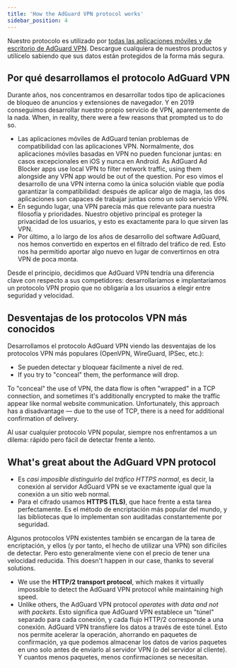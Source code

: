 ```yaml
---
title: 'How the AdGuard VPN protocol works'
sidebar_position: 4
---
```


Nuestro protocolo es utilizado por [todas las aplicaciones móviles y de escritorio de AdGuard VPN](https://adguard-vpn.com/welcome.html). Descargue cualquiera de nuestros productos y utilícelo sabiendo que sus datos están protegidos de la forma más segura.

## Por qué desarrollamos el protocolo AdGuard VPN

Durante años, nos concentramos en desarrollar todos tipo de aplicaciones de bloqueo de anuncios y extensiones de navegador. Y en 2019 conseguimos desarrollar nuestro propio servicio de VPN, aparentemente de la nada. When, in reality, there were a few reasons that prompted us to do so.

- Las aplicaciones móviles de AdGuard tenían problemas de compatibilidad con las aplicaciones VPN. Normalmente, dos aplicaciones móviles basadas en VPN no pueden funcionar juntas: en casos excepcionales en iOS y nunca en Android. As AdGuard Ad Blocker apps use local VPN to filter network traffic, using them alongside any VPN app would be out of the question. Por eso vimos el desarrollo de una VPN interna como la única solución viable que podía garantizar la compatibilidad: después de aplicar algo de magia, las dos aplicaciones son capaces de trabajar juntas como un solo servicio VPN.
- En segundo lugar, una VPN parecía más que relevante para nuestra filosofía y prioridades. Nuestro objetivo principal es proteger la privacidad de los usuarios, y esto es exactamente para lo que sirven las VPN.
- Por último, a lo largo de los años de desarrollo del software AdGuard, nos hemos convertido en expertos en el filtrado del tráfico de red. Esto nos ha permitido aportar algo nuevo en lugar de convertirnos en otra VPN de poca monta.

Desde el principio, decidimos que AdGuard VPN tendría una diferencia clave con respecto a sus competidores: desarrollaríamos e implantaríamos un protocolo VPN propio que no obligaría a los usuarios a elegir entre seguridad y velocidad.

## Desventajas de los protocolos VPN más conocidos

Desarrollamos el protocolo AdGuard VPN viendo las desventajas de los protocolos VPN más populares (OpenVPN, WireGuard, IPSec, etc.):

- Se pueden detectar y bloquear fácilmente a nivel de red.
- If you try to "conceal" them, the performance will drop.

To "conceal" the use of VPN, the data flow is often "wrapped" in a TCP connection, and sometimes it's additionally encrypted to make the traffic appear like normal website communication. Unfortunately, this approach has a disadvantage — due to the use of TCP, there is a need for additional confirmation of delivery.

Al usar cualquier protocolo VPN popular, siempre nos enfrentamos a un dilema: rápido pero fácil de detectar frente a lento.

## What's great about the AdGuard VPN protocol

- Es *casi imposible distinguirlo del tráfico HTTPS normal*, es decir, la conexión al servidor AdGuard VPN se ve exactamente igual que la conexión a un sitio web normal.
- Para el cifrado usamos **HTTPS (TLS)**, que hace frente a esta tarea perfectamente. Es el método de encriptación más popular del mundo, y las bibliotecas que lo implementan son auditadas constantemente por seguridad.

Algunos protocolos VPN existentes también se encargan de la tarea de encriptación, y ellos (y por tanto, el hecho de utilizar una VPN) son difíciles de detectar. Pero esto generalmente viene con el precio de tener una velocidad reducida. This doesn't happen in our case, thanks to several solutions.

- We use the **HTTP/2 transport protocol**, which makes it virtually impossible to detect the AdGuard VPN protocol while maintaining high speed.
- Unlike others, the AdGuard VPN protocol *operates with data and not with packets*. Esto significa que AdGuard VPN establece un "túnel" separado para cada conexión, y cada flujo HTTP/2 corresponde a una conexión. AdGuard VPN transfiere los datos a través de este túnel. Esto nos permite acelerar la operación, ahorrando en paquetes de confirmación, ya que podemos almacenar los datos de varios paquetes en uno solo antes de enviarlo al servidor VPN (o del servidor al cliente). Y cuantos menos paquetes, menos confirmaciones se necesitan.
